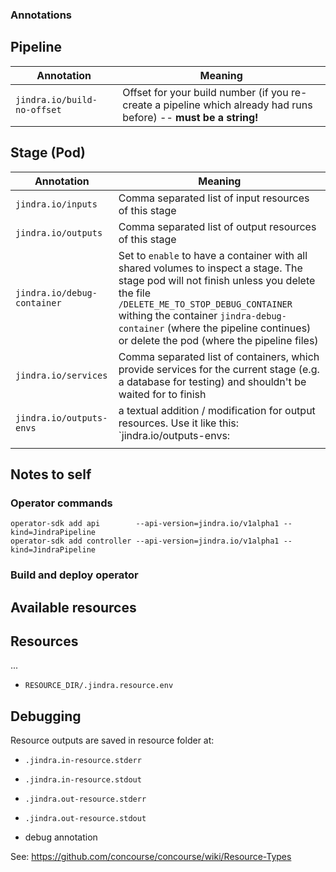 ### Annotations
## Pipeline
| Annotation                  | Meaning                                                      |
| --------------------------- | ------------------------------------------------------------ |
| `jindra.io/build-no-offset` | Offset for your build number (if you re-create a pipeline which already had runs before) -- **must be a string!** |



## Stage (Pod)

| Annotation                  | Meaning                                                      |
| --------------------------- | ------------------------------------------------------------ |
| `jindra.io/inputs`          | Comma separated list of input resources of this stage        |
| `jindra.io/outputs`         | Comma separated list of output resources of this stage       |
| `jindra.io/debug-container` | Set to `enable` to have a container with all shared volumes to inspect a stage. The stage pod will not finish unless you delete the file `/DELETE_ME_TO_STOP_DEBUG_CONTAINER` withing the container `jindra-debug-container` (where the pipeline continues) or delete the pod (where the pipeline files) |
| `jindra.io/services`        | Comma separated list of containers, which provide services for the current stage (e.g. a database for testing) and shouldn't be waited for to finish |
| `jindra.io/outputs-envs`    | a textual addition / modification for output resources. Use it like this:<br>`jindra.io/outputs-envs: |`<br>	`     registry-image.params.image=./image.tar`<br>	`registry-image.source.tag=latest`<br>	`git.source.uri=git@github.com/jindra/jindra`<br><br>**Note**: no interpolation of other environment variables is done, nor are multiline values supportet; don't put quotes around the value|
|                             |                                                              |


## Notes to self

### Operator commands

    operator-sdk add api        --api-version=jindra.io/v1alpha1 --kind=JindraPipeline
    operator-sdk add controller --api-version=jindra.io/v1alpha1 --kind=JindraPipeline

### Build and deploy operator


## Available resources

## Resources

...

- `RESOURCE_DIR/.jindra.resource.env`

## Debugging

Resource outputs are saved in resource folder at:

- `.jindra.in-resource.stderr`
- `.jindra.in-resource.stdout`

- `.jindra.out-resource.stderr`
- `.jindra.out-resource.stdout`

- debug annotation

See: https://github.com/concourse/concourse/wiki/Resource-Types
